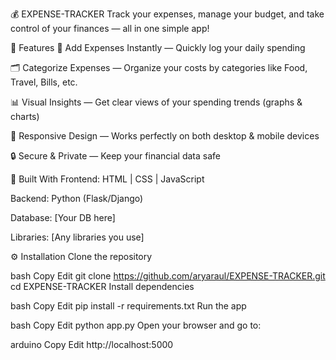 💰 EXPENSE-TRACKER
Track your expenses, manage your budget, and take control of your finances — all in one simple app!

🚀 Features
📝 Add Expenses Instantly — Quickly log your daily spending

🗂️ Categorize Expenses — Organize your costs by categories like Food, Travel, Bills, etc.

📊 Visual Insights — Get clear views of your spending trends (graphs & charts)

📱 Responsive Design — Works perfectly on both desktop & mobile devices

🔒 Secure & Private — Keep your financial data safe

🔧 Built With
Frontend: HTML | CSS | JavaScript

Backend: Python (Flask/Django)

Database: [Your DB here]

Libraries: [Any libraries you use]

⚙️ Installation
Clone the repository

bash
Copy
Edit
git clone https://github.com/aryaraul/EXPENSE-TRACKER.git
cd EXPENSE-TRACKER
Install dependencies

bash
Copy
Edit
pip install -r requirements.txt
Run the app

bash
Copy
Edit
python app.py
Open your browser and go to:

arduino
Copy
Edit
http://localhost:5000
